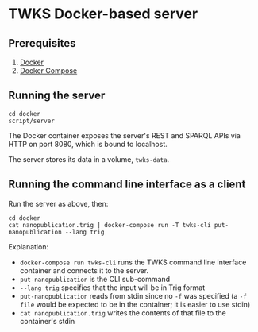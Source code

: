 # TWKS Docker-based server

## Prerequisites

1. [Docker](https://docs.docker.com/v17.12/install/)
1. [Docker Compose](https://docs.docker.com/compose/install/)

## Running the server

    cd docker
    script/server

The Docker container exposes the server's REST and SPARQL APIs via HTTP on port 8080, which is bound to localhost.

The server stores its data in a volume, `twks-data`.

## Running the command line interface as a client

Run the server as above, then:

    cd docker
    cat nanopublication.trig | docker-compose run -T twks-cli put-nanopublication --lang trig

Explanation:
* `docker-compose run twks-cli` runs the TWKS command line interface container and connects it to the server.
* `put-nanopublication` is the CLI sub-command
* `--lang trig` specifies that the input will be in Trig format
* `put-nanopublication` reads from stdin since no `-f` was specified (a `-f file` would be expected to be in the container; it is easier to use stdin)
* `cat nanopublication.trig` writes the contents of that file to the container's stdin
